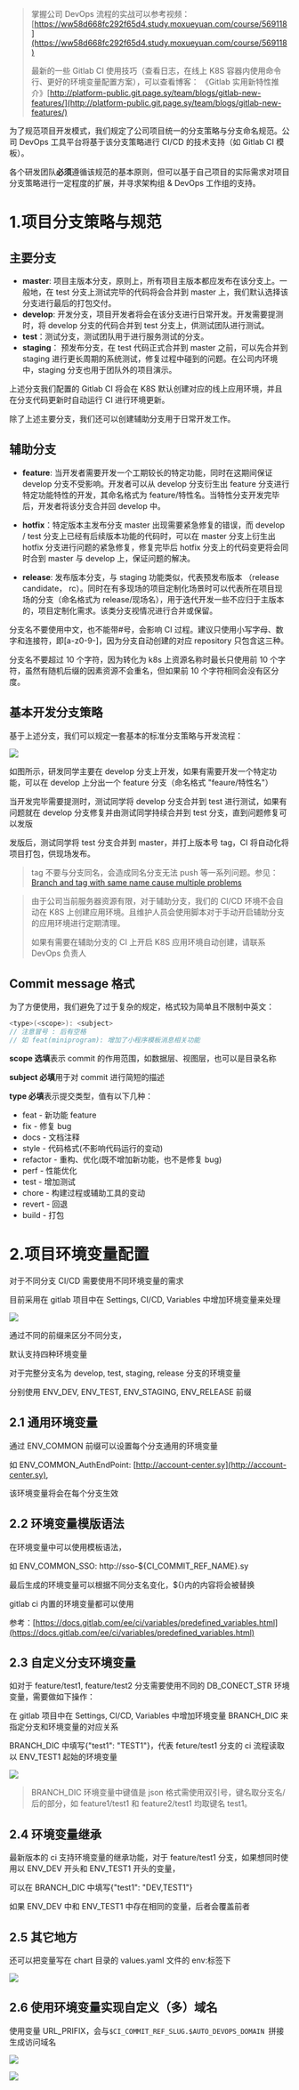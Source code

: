 > 掌握公司 DevOps 流程的实战可以参考视频：[https://ww58d668fc292f65d4.study.moxueyuan.com/course/569118](https://ww58d668fc292f65d4.study.moxueyuan.com/course/569118)
>
> 最新的一些 Gitlab CI 使用技巧（查看日志，在线上 K8S 容器内使用命令行、更好的环境变量配置方案），可以查看博客： 《Gitlab 实用新特性推介》[http://platform-public.git.page.sy/team/blogs/gitlab-new-features/](http://platform-public.git.page.sy/team/blogs/gitlab-new-features/)

为了规范项目开发模式，我们规定了公司项目统一的分支策略与分支命名规范。公司 DevOps 工具平台将基于该分支策略进行 CI/CD 的技术支持（如 Gitlab CI 模板）。

各个研发团队**必须**遵循该规范的基本原则，但可以基于自己项目的实际需求对项目分支策略进行一定程度的扩展，并寻求架构组 & DevOps 工作组的支持。

# 1.项目分支策略与规范

## 主要分支

- **master**: 项目主版本分支，原则上，所有项目主版本都应发布在该分支上。一般地，在 test 分支上测试完毕的代码将会合并到 master 上，我们默认选择该分支进行最后的打包交付。
- **develop**: 开发分支，项目开发者将会在该分支进行日常开发。开发需要提测时，将 develop 分支的代码合并到 test 分支上，供测试团队进行测试。
- **test**：测试分支，测试团队用于进行服务测试的分支。
- **staging**： 预发布分支，在 test 代码正式合并到 master 之前，可以先合并到 staging 进行更长周期的系统测试，修复过程中碰到的问题。在公司内环境中，staging 分支也用于团队外的项目演示。

上述分支我们配置的 Gitlab CI 将会在 K8S 默认创建对应的线上应用环境，并且在分支代码更新时自动运行 CI 进行环境更新。

除了上述主要分支，我们还可以创建辅助分支用于日常开发工作。

## 辅助分支

- **feature**: 当开发者需要开发一个工期较长的特定功能，同时在这期间保证 develop 分支不受影响。开发者可以从 develop 分支衍生出 feature 分支进行特定功能特性的开发，其命名格式为 feature/特性名。当特性分支开发完毕后，开发者将该分支合并回 develop 中。

- **hotfix**：特定版本主发布分支 master 出现需要紧急修复的错误，而 develop / test 分支上已经有后续版本功能的代码时，可以在 master 分支上衍生出 hotfix 分支进行问题的紧急修复，修复完毕后 hotfix 分支上的代码变更将会同时合到 master 与 develop 上，保证问题的解决。

- **release**: 发布版本分支，与 staging 功能类似，代表预发布版本 （release candidate， rc）。同时在有多现场的项目定制化场景时可以代表所在项目现场的分支（命名格式为 release/现场名），用于迭代开发一些不应归于主版本的，项目定制化需求。该类分支视情况进行合并或保留。

分支名不要使用中文，也不能带#号，会影响 CI 过程。建议只使用小写字母、数字和连接符，即\[a-z0-9-\]，因为分支自动创建的对应 repository 只包含这三种。

分支名不要超过 10 个字符，因为转化为 k8s 上资源名称时最长只使用前 10 个字符，虽然有随机后缀的因素资源不会重名，但如果前 10 个字符相同会没有区分度。

## 基本开发分支策略

基于上述分支，我们可以规定一套基本的标准分支策略与开发流程：

![](./pipline/branch.png)

如图所示，研发同学主要在 develop 分支上开发，如果有需要开发一个特定功能，可以在 develop 上分出一个 feature 分支（命名格式 "feaure/特性名"）

当开发完毕需要提测时，测试同学将 develop 分支合并到 test 进行测试，如果有问题就在 develop 分支修复并由测试同学持续合并到 test 分支，直到问题修复可以发版

发版后，测试同学将 test 分支合并到 master，并打上版本号 tag，CI 将自动化将项目打包，供现场发布。

> tag 不要与分支同名，会造成同名分支无法 push 等一系列问题。参见：[Branch and tag with same name cause multiple problems](https://gitlab.com/gitlab-org/gitlab/-/issues/219583)

> 由于公司当前服务器资源有限，对于辅助分支，我们的 CI/CD 环境不会自动在 K8S 上创建应用环境。且维护人员会使用脚本对于手动开启辅助分支的应用环境进行定期清理。
>
> 如果有需要在辅助分支的 CI 上开启 K8S 应用环境自动创建，请联系 DevOps 负责人

## Commit message 格式

为了方便使用，我们避免了过于复杂的规定，格式较为简单且不限制中英文：

```C#
<type>(<scope>): <subject>
// 注意冒号 : 后有空格
// 如 feat(miniprogram): 增加了小程序模板消息相关功能
```

**scope 选填**表示 commit 的作用范围，如数据层、视图层，也可以是目录名称

**subject 必填**用于对 commit 进行简短的描述

**type 必填**表示提交类型，值有以下几种：

- feat - 新功能 feature
- fix - 修复 bug
- docs - 文档注释
- style - 代码格式(不影响代码运行的变动)
- refactor - 重构、优化(既不增加新功能，也不是修复 bug)
- perf - 性能优化
- test - 增加测试
- chore - 构建过程或辅助工具的变动
- revert - 回退
- build - 打包

# 2.项目环境变量配置

对于不同分支 CI/CD 需要使用不同环境变量的需求

目前采用在 gitlab 项目中在 Settings, CI/CD, Variables 中增加环境变量来处理

![](./pipline/cicd_variables.png)

通过不同的前缀来区分不同分支，

默认支持四种环境变量

对于完整分支名为 develop, test, staging, release 分支的环境变量

分别使用 ENV_DEV, ENV_TEST, ENV_STAGING, ENV_RELEASE 前缀

## **2.1** 通用环境变量

通过 ENV_COMMON 前缀可以设置每个分支通用的环境变量

如 ENV_COMMON_AuthEndPoint: [http://account-center.sy](http://account-center.sy),

该环境变量将会在每个分支生效

## **2.2** 环境变量模版语法

在环境变量中可以使用模板语法，

如 ENV_COMMON_SSO: http://sso-${CI_COMMIT_REF_NAME}.sy

最后生成的环境变量可以根据不同分支名变化，${}内的内容将会被替换

gitlab ci 内置的环境变量都可以使用

参考：[https://docs.gitlab.com/ee/ci/variables/predefined_variables.html](https://docs.gitlab.com/ee/ci/variables/predefined_variables.html)

## **2.3** 自定义分支环境变量

如对于 feature/test1, feature/test2 分支需要使用不同的 DB_CONECT_STR 环境变量，需要做如下操作：

在 gitlab 项目中在 Settings, CI/CD, Variables 中增加环境变量 BRANCH_DIC 来指定分支和环境变量的对应关系

BRANCH_DIC 中填写{"test1": "TEST1"}，代表 feture/test1 分支的 ci 流程读取以 ENV_TEST1 起始的环境变量

![](./pipline/Branch_dic.png)

> BRANCH_DIC 环境变量中键值是 json 格式需使用双引号，键名取分支名/后的部分，如 feature1/test1 和 feature2/test1 均取键名 test1。

## **2.4** 环境变量继承

最新版本的 ci 支持环境变量的继承功能，对于 feature/test1 分支，如果想同时使用以 ENV_DEV 开头和 ENV_TEST1 开头的变量，

可以在 BRANCH_DIC 中填写{"test1": "DEV,TEST1"}

如果 ENV_DEV 中和 ENV_TEST1 中存在相同的变量，后者会覆盖前者

## **2.5** 其它地方

还可以把变量写在 chart 目录的 values.yaml 文件的 env:标签下

![](./pipline/env_in_yml.png)

## 2.6 使用环境变量实现自定义（多）域名

使用变量 URL_PRIFIX，会与`$CI_COMMIT_REF_SLUG.$AUTO_DEVOPS_DOMAIN `拼接生成访问域名

![](./pipline/single_variable.png)

![](./pipline/variable_view.png)
